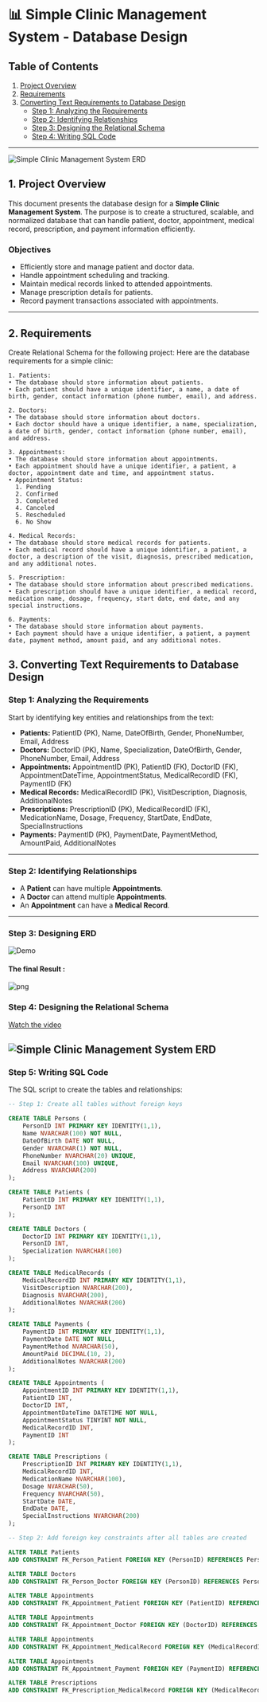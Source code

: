 # 📊 Simple Clinic Management System - Database Design

## Table of Contents

1. [Project Overview](#1-project-overview)  
2. [Requirements](#2-requirements)  
3. [Converting Text Requirements to Database Design](#3-converting-text-requirements-to-database-design)  
   - [Step 1: Analyzing the Requirements](#step-1-analyzing-the-requirements)  
   - [Step 2: Identifying Relationships](#step-2-identifying-relationships)  
   - [Step 3: Designing the Relational Schema](#step-3-designing-the-relational-schema)  
   - [Step 4: Writing SQL Code](#step-4-writing-sql-code)  

---
![Simple Clinic Management System ERD](./simple_clinic-1.PNG)

## 1. Project Overview

This document presents the database design for a **Simple Clinic Management System**. The purpose is to create a structured, scalable, and normalized database that can handle patient, doctor, appointment, medical record, prescription, and payment information efficiently.

### Objectives

- Efficiently store and manage patient and doctor data.
- Handle appointment scheduling and tracking.
- Maintain medical records linked to attended appointments.
- Manage prescription details for patients.
- Record payment transactions associated with appointments.

---
## 2. Requirements
Create Relational Schema for the following project:
Here are the database requirements for a simple clinic:

```
1. Patients:
• The database should store information about patients.
• Each patient should have a unique identifier, a name, a date of birth, gender, contact information (phone number, email), and address.

2. Doctors:
• The database should store information about doctors.
• Each doctor should have a unique identifier, a name, specialization, a date of birth, gender, contact information (phone number, email), and address.

3. Appointments:
• The database should store information about appointments.
• Each appointment should have a unique identifier, a patient, a doctor, appointment date and time, and appointment status.
• Appointment Status:
  1. Pending
  2. Confirmed
  3. Completed
  4. Canceled
  5. Rescheduled
  6. No Show

4. Medical Records:
• The database should store medical records for patients.
• Each medical record should have a unique identifier, a patient, a doctor, a description of the visit, diagnosis, prescribed medication, and any additional notes.

5. Prescription:
• The database should store information about prescribed medications.
• Each prescription should have a unique identifier, a medical record, medication name, dosage, frequency, start date, end date, and any special instructions.

6. Payments:
• The database should store information about payments.
• Each payment should have a unique identifier, a patient, a payment date, payment method, amount paid, and any additional notes.
```

## 3. Converting Text Requirements to Database Design

### Step 1: Analyzing the Requirements

Start by identifying key entities and relationships from the text:

- **Patients:** PatientID (PK), Name, DateOfBirth, Gender, PhoneNumber, Email, Address
- **Doctors:** DoctorID (PK), Name, Specialization, DateOfBirth, Gender, PhoneNumber, Email, Address
- **Appointments:** AppointmentID (PK), PatientID (FK), DoctorID (FK), AppointmentDateTime, AppointmentStatus, MedicalRecordID (FK), PaymentID (FK)
- **Medical Records:** MedicalRecordID (PK), VisitDescription, Diagnosis, AdditionalNotes
- **Prescriptions:** PrescriptionID (PK), MedicalRecordID (FK), MedicationName, Dosage, Frequency, StartDate, EndDate, SpecialInstructions
- **Payments:** PaymentID (PK), PaymentDate, PaymentMethod, AmountPaid, AdditionalNotes

---

### Step 2: Identifying Relationships

- A **Patient** can have multiple **Appointments**.  
- A **Doctor** can attend multiple **Appointments**.  
- An **Appointment** can have a **Medical Record**.  

---
### Step 3: Designing ERD
![Demo](./simpleclinicgif.gif)

#### The final Result :
![png](simpleclinicpng.png)

### Step 4: Designing the Relational Schema
[Watch the video](./simpleclincerd.mp4)

![Simple Clinic Management System ERD](./simple_clinic-1.PNG)
---

### Step 5: Writing SQL Code

The SQL script to create the tables and relationships:

```sql
-- Step 1: Create all tables without foreign keys

CREATE TABLE Persons (
    PersonID INT PRIMARY KEY IDENTITY(1,1),
    Name NVARCHAR(100) NOT NULL,
    DateOfBirth DATE NOT NULL,
    Gender NVARCHAR(1) NOT NULL,
    PhoneNumber NVARCHAR(20) UNIQUE,
    Email NVARCHAR(100) UNIQUE,
    Address NVARCHAR(200)
);

CREATE TABLE Patients (
    PatientID INT PRIMARY KEY IDENTITY(1,1),
    PersonID INT
);

CREATE TABLE Doctors (
    DoctorID INT PRIMARY KEY IDENTITY(1,1),
    PersonID INT,
    Specialization NVARCHAR(100)
);

CREATE TABLE MedicalRecords (
    MedicalRecordID INT PRIMARY KEY IDENTITY(1,1),
    VisitDescription NVARCHAR(200),
    Diagnosis NVARCHAR(200),
    AdditionalNotes NVARCHAR(200)
);

CREATE TABLE Payments (
    PaymentID INT PRIMARY KEY IDENTITY(1,1),
    PaymentDate DATE NOT NULL,
    PaymentMethod NVARCHAR(50),
    AmountPaid DECIMAL(10, 2),
    AdditionalNotes NVARCHAR(200)
);

CREATE TABLE Appointments (
    AppointmentID INT PRIMARY KEY IDENTITY(1,1),
    PatientID INT,
    DoctorID INT,
    AppointmentDateTime DATETIME NOT NULL,
    AppointmentStatus TINYINT NOT NULL,
    MedicalRecordID INT,
    PaymentID INT
);

CREATE TABLE Prescriptions (
    PrescriptionID INT PRIMARY KEY IDENTITY(1,1),
    MedicalRecordID INT,
    MedicationName NVARCHAR(100),
    Dosage NVARCHAR(50),
    Frequency NVARCHAR(50),
    StartDate DATE,
    EndDate DATE,
    SpecialInstructions NVARCHAR(200)
);

-- Step 2: Add foreign key constraints after all tables are created

ALTER TABLE Patients
ADD CONSTRAINT FK_Person_Patient FOREIGN KEY (PersonID) REFERENCES Persons(PersonID);

ALTER TABLE Doctors
ADD CONSTRAINT FK_Person_Doctor FOREIGN KEY (PersonID) REFERENCES Persons(PersonID);

ALTER TABLE Appointments
ADD CONSTRAINT FK_Appointment_Patient FOREIGN KEY (PatientID) REFERENCES Patients(PatientID);

ALTER TABLE Appointments
ADD CONSTRAINT FK_Appointment_Doctor FOREIGN KEY (DoctorID) REFERENCES Doctors(DoctorID);

ALTER TABLE Appointments
ADD CONSTRAINT FK_Appointment_MedicalRecord FOREIGN KEY (MedicalRecordID) REFERENCES MedicalRecords(MedicalRecordID);

ALTER TABLE Appointments
ADD CONSTRAINT FK_Appointment_Payment FOREIGN KEY (PaymentID) REFERENCES Payments(PaymentID);

ALTER TABLE Prescriptions
ADD CONSTRAINT FK_Prescription_MedicalRecord FOREIGN KEY (MedicalRecordID) REFERENCES MedicalRecords(MedicalRecordID);

```

